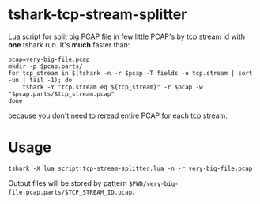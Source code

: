 # tshark-tcp-stream-splitter

Lua script for split big PCAP file in few little PCAP's by tcp stream id with **one** tshark run. It's **much** faster than:

``` shell
pcap=very-big-file.pcap
mkdir -p $pcap.parts/
for tcp_stream in $(tshark -n -r $pcap -T fields -e tcp.stream | sort -un | tail -1); do
    tshark -Y "tcp.stream eq ${tcp_stream}" -r $pcap -w "$pcap.parts/$tcp_stream.pcap"
done
```

because you don't need to reread entire PCAP for each tcp stream.

# Usage

``` shell
tshark -X lua_script:tcp-stream-splitter.lua -n -r very-big-file.pcap
```

Output files will be stored by pattern `$PWD/very-big-file.pcap.parts/$TCP_STREAM_ID.pcap`.
